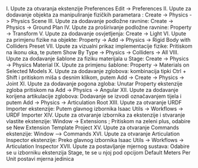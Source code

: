 I.	Upute za otvaranja ekstenzije Preferences Edit -> Preferences
II.	Upute za dodavanje objekta za manipuliranje fizičkih parametara : Create -> Physics -> Physics Scene
III.	Upute za dodavanje podložne ravnine: Create -> Physics -> Ground Plan
IV.	Upute za proširivanje podložne ravnine: Property -> Transform
V.	Upute za dodavanje osvjetljenja: Create -> Light
VI.	Upute za primjenu fizike na objekte: Property -> Add -> Physics -> Rigid Body with Colliders Preset
VII.	Upute za vizualni prikaz implementacije fizike: Pritiskom na ikonu oka, te putem Show By Type -> Physics -> Colliders -> All
VIII.	Upute za dodavanje šablone za fiziku materijala u Stage: Create -> Physics -> Physics Material
IX.	Upute za primjenu šablone: Property -> Materials on Selected Models
X.	Upute za dodavanje zglobova: kombinacija tipki Ctrl + Shift i pritiskom miša s desnim klikom, putem Add -> Create -> Physics -> Joint
XI.	Upute za dodavanje pogona zgloba: Unutar Property ekstenzije zgloba pritiskom na Add -> Physics -> Angular 
XII.	Upute za dodavanje korijena artikulacije zglobova: Dodavanje se izvodi označavanjem tijela i putem Add -> Physics -> Articulation Root
XIII.	Upute za otvaranje URDF Importer ekstenzije: Putem glavnog izbornika Isaac Utils -> Workflows -> URDF Importer 
XIV.	Upute za otvaranje izbornika za ekstenzije i stvaranje vlastite ekstenzije: Window -> Extensions ; Pritiskom na zeleni plus, odabire se New Extension Template Project
XV.	Upute za otvaranje Commands ekstenzije: Window –> Commands
XVI.	Upute za otvaranje Articulation Inspector ekstenzije: Preko glavnog izbornika Isaac Utils -> Workflows -> Articulation Inspector
XVII.	Upute za postavljanje mjernog sustava: Odabire se u izborniku ekstenzija Stage, te se u njoj pod opcijom Default Meters Per Unit postavi mjerna jedinica
